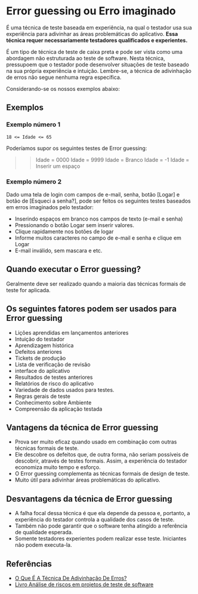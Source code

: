 # Error guessing ou Erro imaginado

É uma técnica de teste baseada em experiência, na qual o testador usa sua experiência para adivinhar as áreas problemáticas do aplicativo. **Essa técnica requer necessariamente testadores qualificados e experientes.**

É um tipo de técnica de teste de caixa preta e pode ser vista como uma abordagem não estruturada ao teste de software. Nesta técnica, pressupoem que o testador pode desenvolver situações de teste baseado na sua própria experiência e intuição. Lembre-se, a técnica de adivinhação de erros não segue nenhuma regra específica.

Considerando-se os nossos exemplos abaixo:

## Exemplos

### **Exemplo número 1**

```18 <= Idade <= 65```

Poderíamos supor os seguintes testes de Error guessing:

>> Idade = 0000
>> Idade = 9999
>> Idade = Branco
>> Idade = -1
>> Idade = Inserir um espaço

### **Exemplo número 2**

Dado uma tela de login com campos de e-mail, senha, botão [Logar] e botão de [Esqueci a senha?], pode ser feitos os seguintes testes baseados em erros imaginados pelo testador:

- Inserindo espaços em branco nos campos de texto (e-mail e senha)
- Pressionando o botão Logar sem inserir valores.
- Clique rapidamente nos botões de logar
- Informe muitos caracteres no campo de e-mail e senha e clique em Logar
- E-mail inválido, sem mascara e etc.

## Quando executar o Error guessing?

Geralmente deve ser realizado quando a maioria das técnicas formais de teste for aplicada.

## Os seguintes fatores podem ser usados para Error guessing

- Lições aprendidas em lançamentos anteriores
- Intuição do testador
- Aprendizagem histórica
- Defeitos anteriores
- Tickets de produção
- Lista de verificação de revisão
- interface do aplicativo
- Resultados de testes anteriores
- Relatórios de risco do aplicativo
- Variedade de dados usados para testes.
- Regras gerais de teste
- Conhecimento sobre Ambiente
- Compreensão da aplicação testada

## Vantagens da técnica de Error guessing

- Prova ser muito eficaz quando usado em combinação com outras técnicas formais de teste.
- Ele descobre os defeitos que, de outra forma, não seriam possíveis de descobrir, através de testes formais. Assim, a experiência do testador economiza muito tempo e esforço.
- O Error guessing complementa as técnicas formais de design de teste.
- Muito útil para adivinhar áreas problemáticas do aplicativo.

## Desvantagens da técnica de Error guessing

- A falha focal dessa técnica é que ela depende da pessoa e, portanto, a experiência do testador controla a qualidade dos casos de teste.
- Também não pode garantir que o software tenha atingido a referência de qualidade esperada.
- Somente testadores experientes podem realizar esse teste. Iniciantes não podem executa-la.

## Referências

- [O Que É A Técnica De Adivinhação De Erros?](https://www.softwaretestinghelp.com/error-guessing-technique/)
- [Livro Análise de riscos em projetos de teste de software](https://amzn.to/3PEhm5h)